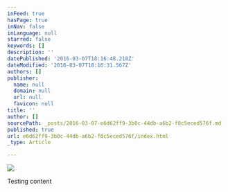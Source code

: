 ```yaml
---
inFeed: true
hasPage: true
inNav: false
inLanguage: null
starred: false
keywords: []
description: ''
datePublished: '2016-03-07T18:16:48.218Z'
dateModified: '2016-03-07T18:16:31.567Z'
authors: []
publisher:
  name: null
  domain: null
  url: null
  favicon: null
title: ''
author: []
sourcePath: _posts/2016-03-07-e6d62ff9-3b0c-44db-a6b2-f0c5eced576f.md
published: true
url: e6d62ff9-3b0c-44db-a6b2-f0c5eced576f/index.html
_type: Article

---
```

![](https://the-grid-user-content.s3-us-west-2.amazonaws.com/cdc06102-48de-46d9-bcb3-24586ab3c58c.jpg)

Testing content